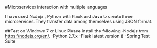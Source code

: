 #Microservices interaction with multiple languages

I have used Nodejs , Python with Flask and Java to create three microservices. They transfer data among themselves using JSON format.

##Test on Windows 7 or Linux
Please install the following 
-Nodejs from https://nodejs.org/en/.
-Python 2.7.x 
-Flask latest version ()
-Spring Test Suite
